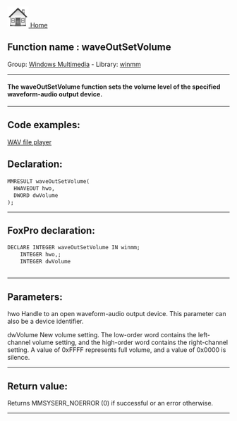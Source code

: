 [<img src="../../images/home.png"> Home ](https://github.com/VFPX/Win32API)  

## Function name : waveOutSetVolume
Group: [Windows Multimedia](../../functions_group.md#Windows_Multimedia)  -  Library: [winmm](../../Libraries.md#winmm)  
***  


#### The waveOutSetVolume function sets the volume level of the specified waveform-audio output device.
***  


## Code examples:
[WAV file player](../../samples/sample_417.md)  

## Declaration:
```foxpro  
MMRESULT waveOutSetVolume(
  HWAVEOUT hwo,
  DWORD dwVolume
);  
```  
***  


## FoxPro declaration:
```foxpro  
DECLARE INTEGER waveOutSetVolume IN winmm;
	INTEGER hwo,;
	INTEGER dwVolume
  
```  
***  


## Parameters:
hwo 
Handle to an open waveform-audio output device. This parameter can also be a device identifier. 

dwVolume 
New volume setting. The low-order word contains the left-channel volume setting, and the high-order word contains the right-channel setting. A value of 0xFFFF represents full volume, and a value of 0x0000 is silence.  
***  


## Return value:
Returns MMSYSERR_NOERROR (0) if successful or an error otherwise.  
***  

